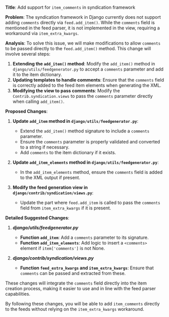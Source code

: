 **Title**: Add support for `item_comments` in syndication framework

**Problem**: The syndication framework in Django currently does not support adding `comments` directly via `feed.add_item()`. While the `comments` field is mentioned in the feed parser, it is not implemented in the view, requiring a workaround via `item_extra_kwargs`.

**Analysis**: To solve this issue, we will make modifications to allow `comments` to be passed directly to the `feed.add_item()` method. This change will involve several steps:

1. **Extending the `add_item()` method**: Modify the `add_item()` method in `django/utils/feedgenerator.py` to accept a `comments` parameter and add it to the item dictionary.
2. **Updating templates to handle comments**: Ensure that the `comments` field is correctly added to the feed item elements when generating the XML.
3. **Modifying the view to pass comments**: Modify the `Contrib.syndication.views` to pass the `comments` parameter directly when calling `add_item()`.

**Proposed Changes**:

1. **Update `add_item` method in `django/utils/feedgenerator.py`**:
    - Extend the `add_item()` method signature to include a `comments` parameter.
    - Ensure the `comments` parameter is properly validated and converted to a string if necessary.
    - Add `comments` to the item dictionary if it exists.

2. **Update `add_item_elements` method in `django/utils/feedgenerator.py`**:
    - In the `add_item_elements` method, ensure the `comments` field is added to the XML output if present.

3. **Modify the feed generation view in `django/contrib/syndication/views.py`**:
    - Update the part where `feed.add_item` is called to pass the `comments` field from `item_extra_kwargs` if it is present.

**Detailed Suggested Changes**:

1. ***django/utils/feedgenerator.py***
    - **Function `add_item`**: Add a `comments` parameter to its signature.
    - **Function `add_item_elements`**: Add logic to insert a `<comments>` element if `item['comments']` is not None.

2. ***django/contrib/syndication/views.py***
    - **Function `feed_extra_kwargs` and `item_extra_kwargs`**: Ensure that `comments` can be passed and extracted from these.

These changes will integrate the `comments` field directly into the item creation process, making it easier to use and in line with the feed parser capabilities.

By following these changes, you will be able to add `item_comments` directly to the feeds without relying on the `item_extra_kwargs` workaround.